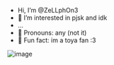 - Hi, I’m @ZeLLphOn3
- 👀 I’m interested in pjsk and idk
-  ...
- 🎉 Pronouns: any (not it)
- 💙 Fun fact: im a toya fan :3

<!---
ZeLLphOn3/ZeLLphOn3 is a ✨ special ✨ repository because its `README.md` (this file) appears on your GitHub profile.
You can click the Preview link to take a look at your changes.
--->
![image](https://github.com/user-attachments/assets/86e49f6d-b6f1-46fc-ae86-430cf8ddca01)
